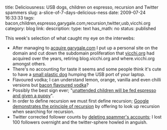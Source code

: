 title: Deliciousness: USB dogs, children on espresso, recursion and Twitter spammers
slug: a-slice-of-7-days-delicious-ness
date: 2009-07-24 16:33:33
tags: bacon,children,espresso,garygale.com,recursion,twitter,usb,vicchi.org
category: blog
link: 
description: 
type: text
has_math: no
status: published

This week's selection of what caught my eye on the interwebs:


* After managing to [acquire garygale.com](https://bit.ly/14PJLt "https://bit.ly/14PJLt") I put up a personal site on the domain and cut down the subdomain proliferation that [vicchi.org]( "") had acquired over the years, retiring blog.vicchi.org and where.vicchi.org amongst others.
* There's no accounting for taste it seems and some people think it's cute to have a [small plastic dog](https://bit.ly/19kHFB "https://bit.ly/19kHFB") humping the USB port of your laptop.
* Flavoured vodka; I can understand lemon, orange, vanilla and even chilli versions but [bacon flavoured vodka](https://bit.ly/f85Pb "https://bit.ly/f85Pb")?
* Possibly the best sign ever; "[unattended children will be fed espresso and given a puppy](https://bit.ly/ZplC6 "https://bit.ly/ZplC6")".
* In order to define recursion we must first define recursion; [Google demonstrates the principle of recursion](https://twitpic.com/bc4no "https://twitpic.com/bc4no") by offering to look up recursion when searching for recursion.
* Twitter corrected follower counts by [deleting spammer's accounts](https://bit.ly/Pkmp0 "https://bit.ly/Pkmp0"); I lost 100 followers overnight and the twitter-sphere howled in anguish.


